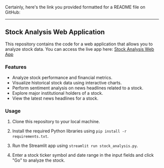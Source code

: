 Certainly, here's the link you provided formatted for a README file on GitHub:

---

## Stock Analysis Web Application

This repository contains the code for a web application that allows you to analyze stock data. You can access the live app here: [Stock Analysis Web App](https://stock--analysis.streamlit.app/)

### Features

- Analyze stock performance and financial metrics.
- Visualize historical stock data using interactive charts.
- Perform sentiment analysis on news headlines related to a stock.
- Explore major institutional holders of a stock.
- View the latest news headlines for a stock.

### Usage

1. Clone this repository to your local machine.

2. Install the required Python libraries using `pip install -r requirements.txt`.

3. Run the Streamlit app using `streamlit run stock_analysis.py`.

4. Enter a stock ticker symbol and date range in the input fields and click "Go" to analyze the stock.


